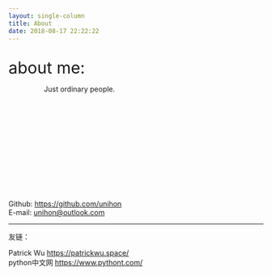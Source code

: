 ```yaml
---
layout: single-column 
title: About
date: 2018-08-17 22:22:22
---
```


<br>

<div style="margin-bottom:15em">
<font size=6>about me:</font>
<p style="margin-left:5em">Just ordinary people.</p>
</div>

<span class="fa fa-github">  Github:</span> <https://github.com/unihon>  
<span class="fa fa-envelope">  E-mail: </span> <unihon@outlook.com>
<hr>

友链：

<span>Patrick Wu</span> <https://patrickwu.space/>  
<span>python中文网</span> <https://www.pythont.com/>
